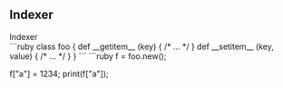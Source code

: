 Indexer
----

<div class="example">
Indexer
</div>
```ruby
class foo {
    def __getitem__ (key) {
        /* ... */
    }
    def __setitem__ (key, value) {
        /* ... */
    }
}
```
```ruby
f = foo.new();

f["a"] = 1234;
print(f["a"]);
```
